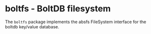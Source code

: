 # boltfs - BoltDB filesystem
The `boltfs` package implements the absfs FileSystem interface for the boltdb
key/value database.